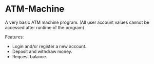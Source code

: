 # ATM-Machine

A very basic ATM machine program.
(All user account values cannot be accessed after runtime of the program)

Features:
- Login and/or register a new account.
- Deposit and withdraw money.
- Request balance.
